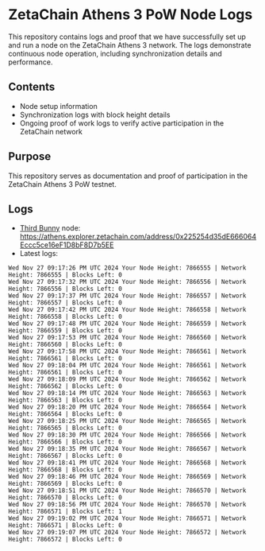 # ZetaChain Athens 3 PoW Node Logs
This repository contains logs and proof that we have successfully set up and run a node on the ZetaChain Athens 3 network. The logs demonstrate continuous node operation, including synchronization details and performance.

## Contents
- Node setup information
- Synchronization logs with block height details
- Ongoing proof of work logs to verify active participation in the ZetaChain network

## Purpose
This repository serves as documentation and proof of participation in the ZetaChain Athens 3 PoW testnet.

## Logs

- [Third Bunny](https://thirdbunny.xyz/) node: https://athens.explorer.zetachain.com/address/0x225254d35dE666064Eccc5ce16eF1D8bF8D7b5EE
- Latest logs:
```
Wed Nov 27 09:17:26 PM UTC 2024 Your Node Height: 7866555 | Network Height: 7866555 | Blocks Left: 0
Wed Nov 27 09:17:32 PM UTC 2024 Your Node Height: 7866556 | Network Height: 7866556 | Blocks Left: 0
Wed Nov 27 09:17:37 PM UTC 2024 Your Node Height: 7866557 | Network Height: 7866557 | Blocks Left: 0
Wed Nov 27 09:17:42 PM UTC 2024 Your Node Height: 7866558 | Network Height: 7866558 | Blocks Left: 0
Wed Nov 27 09:17:48 PM UTC 2024 Your Node Height: 7866559 | Network Height: 7866559 | Blocks Left: 0
Wed Nov 27 09:17:53 PM UTC 2024 Your Node Height: 7866560 | Network Height: 7866560 | Blocks Left: 0
Wed Nov 27 09:17:58 PM UTC 2024 Your Node Height: 7866561 | Network Height: 7866561 | Blocks Left: 0
Wed Nov 27 09:18:04 PM UTC 2024 Your Node Height: 7866561 | Network Height: 7866561 | Blocks Left: 0
Wed Nov 27 09:18:09 PM UTC 2024 Your Node Height: 7866562 | Network Height: 7866562 | Blocks Left: 0
Wed Nov 27 09:18:14 PM UTC 2024 Your Node Height: 7866563 | Network Height: 7866563 | Blocks Left: 0
Wed Nov 27 09:18:20 PM UTC 2024 Your Node Height: 7866564 | Network Height: 7866564 | Blocks Left: 0
Wed Nov 27 09:18:25 PM UTC 2024 Your Node Height: 7866565 | Network Height: 7866565 | Blocks Left: 0
Wed Nov 27 09:18:30 PM UTC 2024 Your Node Height: 7866566 | Network Height: 7866566 | Blocks Left: 0
Wed Nov 27 09:18:35 PM UTC 2024 Your Node Height: 7866567 | Network Height: 7866567 | Blocks Left: 0
Wed Nov 27 09:18:41 PM UTC 2024 Your Node Height: 7866568 | Network Height: 7866568 | Blocks Left: 0
Wed Nov 27 09:18:46 PM UTC 2024 Your Node Height: 7866569 | Network Height: 7866569 | Blocks Left: 0
Wed Nov 27 09:18:51 PM UTC 2024 Your Node Height: 7866570 | Network Height: 7866570 | Blocks Left: 0
Wed Nov 27 09:18:56 PM UTC 2024 Your Node Height: 7866570 | Network Height: 7866571 | Blocks Left: 1
Wed Nov 27 09:19:02 PM UTC 2024 Your Node Height: 7866571 | Network Height: 7866571 | Blocks Left: 0
Wed Nov 27 09:19:07 PM UTC 2024 Your Node Height: 7866572 | Network Height: 7866572 | Blocks Left: 0
```
